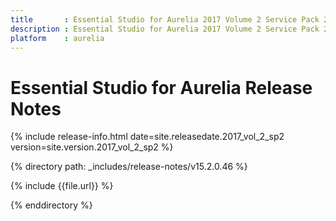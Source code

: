 ```yaml
---
title		: Essential Studio for Aurelia 2017 Volume 2 Service Pack 2 Release Notes
description : Essential Studio for Aurelia 2017 Volume 2 Service Pack 2 Release Notes
platform	: aurelia
---
```


# Essential Studio for Aurelia Release Notes

{% include release-info.html date=site.releasedate.2017_vol_2_sp2 version=site.version.2017_vol_2_sp2 %} 

{% directory path: _includes/release-notes/v15.2.0.46 %}

{% include {{file.url}} %}

{% enddirectory %}